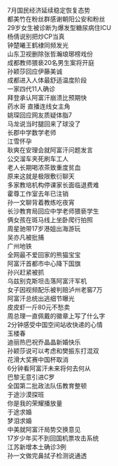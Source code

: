 7月国民经济延续稳定恢复态势  
都美竹在粉丝群感谢朝阳公安和粉丝  
29岁女生被诊断为爆发型糖尿病住ICU  
杨倩说别把炒CP当真  
钟楚曦王鹤棣同频发光  
山东卫视删除张哲瀚琅琊榜戏份  
成都教师猥亵20名男生案将开庭  
孙颖莎回应伊藤美诚  
成都进入人体最舒适温度阶段  
一家四代11人确诊  
拜登承认阿富汗崩溃比预期快  
药水哥 直播连线女主角  
姚琛回应网友质疑体脂7  
马龙说当时腿回来了球没了  
长郡中学数学老师  
江雪怀孕  
耿爽在安理会就阿富汗问题发言  
公交溜车夹死刷车工人  
老人长期喝浓茶致重度贫血  
原来这就是极限敷衍聊天  
多家教培机构停课家长面临退费难  
霍尊工作室去年已注销  
孙一文聊背着教练吃夜宵  
长沙教育局回应中学老师猥亵学生  
俩女孩在斑马线上坐卧爬行拍照  
周星驰带17岁港姐出海游玩  
吴亦凡被批捕  
广州地铁  
全网最不爱回家的熊猫宝宝  
阿富汗首都市中心降下国旗  
孙兴赶紧被抓  
乌兹别克斯坦击落阿富汗军机  
女子因视频配乐被判赔泸州老窖7万  
阿富汗总统出逃细节曝光  
皮皮虾一斤80元不愁卖  
周总理一直佩戴的徽章上写了什么字  
2分钟感受中国空间站收快递的心情  
玉楼春  
迪丽热巴祝乔晶晶新婚快乐  
孙颖莎说可以考虑和樊振东打混双  
花滑大奖赛中国杯取消  
6分钟看阿富汗未来将何去何从  
巴黎无意引进C罗  
全国第二批政法队伍教育整顿  
于途沙漠探班  
你是我的荣耀播放量  
于途求婚  
梦泪求婚  
中美就阿富汗局势交换意见  
17岁少年买不到回国机票攻击系统  
江苏新增本土确诊3例  
孙一文做完鼻拭子检测说通透  
